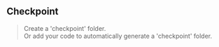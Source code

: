 ## Checkpoint
> Create a 'checkpoint' folder.   
Or add your code to automatically generate a 'checkpoint' folder.
